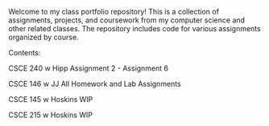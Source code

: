 






Welcome to my class portfolio repository! 
This is a collection of assignments, projects, and coursework from my computer science and other related classes.
The repository includes code for various assignments organized by course.

Contents:

CSCE 240 w Hipp
Assignment 2 - Assignment 6

CSCE 146 w JJ
All Homework and Lab Assignments

CSCE 145 w Hoskins
WIP

CSCE 215 w Hoskins
WIP



